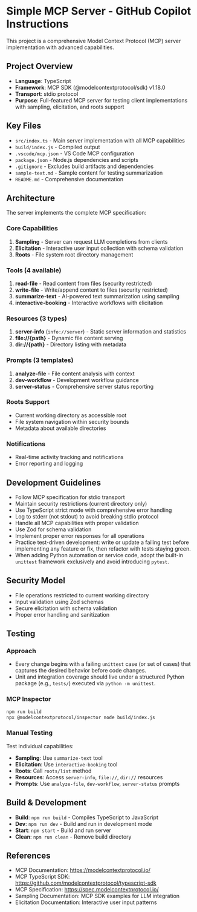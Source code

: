 # Simple MCP Server - GitHub Copilot Instructions

This project is a comprehensive Model Context Protocol (MCP) server implementation with advanced capabilities.

## Project Overview
- **Language**: TypeScript
- **Framework**: MCP SDK (@modelcontextprotocol/sdk) v1.18.0
- **Transport**: stdio protocol
- **Purpose**: Full-featured MCP server for testing client implementations with sampling, elicitation, and roots support

## Key Files
- `src/index.ts` - Main server implementation with all MCP capabilities
- `build/index.js` - Compiled output
- `.vscode/mcp.json` - VS Code MCP configuration
- `package.json` - Node.js dependencies and scripts
- `.gitignore` - Excludes build artifacts and dependencies
- `sample-text.md` - Sample content for testing summarization
- `README.md` - Comprehensive documentation

## Architecture
The server implements the complete MCP specification:

### **Core Capabilities**
1. **Sampling** - Server can request LLM completions from clients
2. **Elicitation** - Interactive user input collection with schema validation
3. **Roots** - File system root directory management

### **Tools (4 available)**
1. **read-file** - Read content from files (security restricted)
2. **write-file** - Write/append content to files (security restricted)
3. **summarize-text** - AI-powered text summarization using sampling
4. **interactive-booking** - Interactive workflows with elicitation

### **Resources (3 types)**
1. **server-info** (`info://server`) - Static server information and statistics
2. **file://{path}** - Dynamic file content serving
3. **dir://{path}** - Directory listing with metadata

### **Prompts (3 templates)**
1. **analyze-file** - File content analysis with context
2. **dev-workflow** - Development workflow guidance
3. **server-status** - Comprehensive server status reporting

### **Roots Support**
- Current working directory as accessible root
- File system navigation within security bounds
- Metadata about available directories

### **Notifications**
- Real-time activity tracking and notifications
- Error reporting and logging
## Development Guidelines
- Follow MCP specification for stdio transport
- Maintain security restrictions (current directory only)
- Use TypeScript strict mode with comprehensive error handling
- Log to stderr (not stdout) to avoid breaking stdio protocol
- Handle all MCP capabilities with proper validation
- Use Zod for schema validation
- Implement proper error responses for all operations
- Practice test-driven development: write or update a failing test before implementing any feature or fix, then refactor with tests staying green.
- When adding Python automation or service code, adopt the built-in `unittest` framework exclusively and avoid introducing `pytest`.

## Security Model
- File operations restricted to current working directory
- Input validation using Zod schemas
- Secure elicitation with schema validation
- Proper error handling and sanitization

## Testing
### Approach
- Every change begins with a failing `unittest` case (or set of cases) that captures the desired behavior before code changes.
- Unit and integration coverage should live under a structured Python package (e.g., `tests/`) executed via `python -m unittest`.

### MCP Inspector
```bash
npm run build
npx @modelcontextprotocol/inspector node build/index.js
```

### Manual Testing
Test individual capabilities:
- **Sampling**: Use `summarize-text` tool
- **Elicitation**: Use `interactive-booking` tool
- **Roots**: Call `roots/list` method
- **Resources**: Access `server-info`, `file://`, `dir://` resources
- **Prompts**: Use `analyze-file`, `dev-workflow`, `server-status` prompts

## Build & Development
- **Build**: `npm run build` - Compiles TypeScript to JavaScript
- **Dev**: `npm run dev` - Build and run in development mode
- **Start**: `npm start` - Build and run server
- **Clean**: `npm run clean` - Remove build directory

## References
- MCP Documentation: https://modelcontextprotocol.io/
- MCP TypeScript SDK: https://github.com/modelcontextprotocol/typescript-sdk
- MCP Specification: https://spec.modelcontextprotocol.io/
- Sampling Documentation: MCP SDK examples for LLM integration
- Elicitation Documentation: Interactive user input patterns
